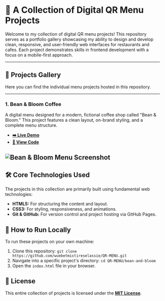 # 📱 A Collection of Digital QR Menu Projects

Welcome to my collection of digital QR menu projects! This repository serves as a portfolio gallery showcasing my ability to design and develop clean, responsive, and user-friendly web interfaces for restaurants and cafes. Each project demonstrates skills in frontend development with a focus on a mobile-first approach.

---

## 📂 Projects Gallery

Here you can find the individual menu projects hosted in this repository.

---

### 1. Bean & Bloom Coffee

A digital menu designed for a modern, fictional coffee shop called "Bean & Bloom." This project features a clean layout, on-brand styling, and a complete menu structure.

* **[➡️ Live Demo](https://wuebetmistireselassie.github.io/QR-MENU/bean-and-bloom/)**
* **[📂 View Code](./bean-and-bloom/)**

![Bean & Bloom Menu Screenshot](./bean-and-bloom/screenshot.png) 
---

## 🛠️ Core Technologies Used

The projects in this collection are primarily built using fundamental web technologies:

* **HTML5:** For structuring the content and layout.
* **CSS3:** For styling, responsiveness, and animations.
* **Git & GitHub:** For version control and project hosting via GitHub Pages.

## 🚀 How to Run Locally

To run these projects on your own machine:

1. Clone this repository: `git clone https://github.com/wuebetmistireselassie/QR-MENU.git`
2. Navigate into a specific project's directory: `cd QR-MENU/bean-and-bloom`
3. Open the `index.html` file in your browser.

## 📄 License

This entire collection of projects is licensed under the **[MIT License](./LICENSE)**.
